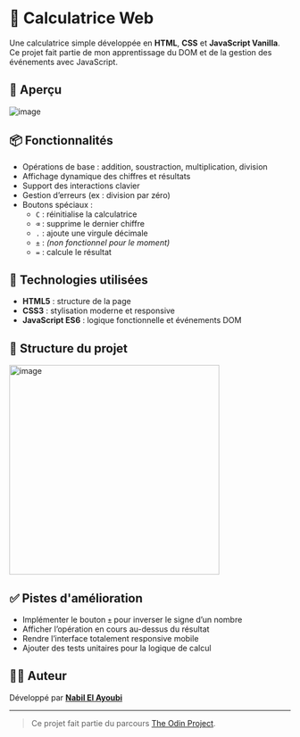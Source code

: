 # 🧮 Calculatrice Web

Une calculatrice simple développée en **HTML**, **CSS** et **JavaScript Vanilla**.  
Ce projet fait partie de mon apprentissage du DOM et de la gestion des événements avec JavaScript.

## 🚀 Aperçu

![image](https://github.com/user-attachments/assets/6866e40e-df3e-4863-b44c-ca7fa3eccd91)


## 📦 Fonctionnalités

- Opérations de base : addition, soustraction, multiplication, division
- Affichage dynamique des chiffres et résultats
- Support des interactions clavier
- Gestion d’erreurs (ex : division par zéro)
- Boutons spéciaux :
  - `C` : réinitialise la calculatrice
  - `⌫` : supprime le dernier chiffre
  - `.` : ajoute une virgule décimale
  - `±` : *(non fonctionnel pour le moment)*
  - `=` : calcule le résultat

## 🧠 Technologies utilisées

- **HTML5** : structure de la page
- **CSS3** : stylisation moderne et responsive
- **JavaScript ES6** : logique fonctionnelle et événements DOM

## 📁 Structure du projet
<img width="376" alt="image" src="https://github.com/user-attachments/assets/6f40cee7-2fec-4293-be07-a2467bba0d5e" />


## ✅ Pistes d'amélioration

- Implémenter le bouton `±` pour inverser le signe d’un nombre
- Afficher l’opération en cours au-dessus du résultat
- Rendre l’interface totalement responsive mobile
- Ajouter des tests unitaires pour la logique de calcul

## 🧑‍💻 Auteur

Développé par [**Nabil El Ayoubi**](https://github.com/nelybi)

---

> Ce projet fait partie du parcours [The Odin Project](https://www.theodinproject.com/).
